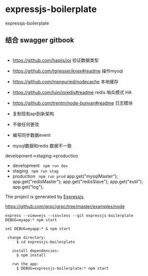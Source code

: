 # expressjs-boilerplate
expressjs-boilerplate
## 结合 swagger gitbook  

#

-   https://github.com/hapijs/joi  验证数据类型

-  https://github.com/tgriesser/knex#readme  操作mysql
-  https://github.com/mpneuried/nodecache   本地缓存
-  https://github.com/luin/ioredis#readme redis 哨兵模式 HA
-  https://github.com/trentm/node-bunyan#readme  日志模块

-  复制现有api到新架构
-  不做任何更改
-  编写同步数据event
-  mysql数据和redis 数据不一致




development->staging->production

- development ``` npm run dev```
- staging ``` npm run stag```
- production ``` npm run prod```
   app.get("mysqlMaster");
   app.get("redisMaster");
   app.get("redisSlave");
   app.get("eutil");
    app.get("log");

The project is generated by [Expressjs](https://expressjs.com/).


https://github.com/grpc/grpc/tree/master/examples/node


```
express --view=ejs --css=less --git expressjs-boilerplate
DEBUG=myapp:* npm start

set DEBUG=myapp:* & npm start

 change directory:
     $ cd expressjs-boilerplate

   install dependencies:
     $ npm install

   run the app:
     $ DEBUG=expressjs-boilerplate:* npm start
```